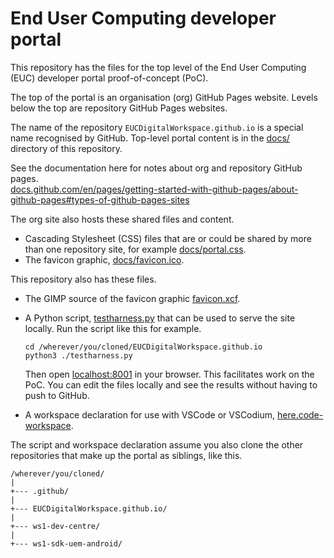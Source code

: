 # End User Computing developer portal
This repository has the files for the top level of the End User Computing (EUC)
developer portal proof-of-concept (PoC).

The top of the portal is an organisation (org) GitHub Pages website. Levels
below the top are repository GitHub Pages websites.

The name of the repository `EUCDigitalWorkspace.github.io` is a special name
recognised by GitHub. Top-level portal content is in the [docs/](docs/)
directory of this repository.

See the documentation here for notes about org and repository GitHub pages.  
[docs.github.com/en/pages/getting-started-with-github-pages/about-github-pages#types-of-github-pages-sites](https://docs.github.com/en/pages/getting-started-with-github-pages/about-github-pages#types-of-github-pages-sites)

The org site also hosts these shared files and content.

-   Cascading Stylesheet (CSS) files that are or could be shared by more than
    one repository site, for example [docs/portal.css](docs/portal.css).
-   The favicon graphic, [docs/favicon.ico](docs/favicon.ico).

This repository also has these files.

-   The GIMP source of the favicon graphic [favicon.xcf](favicon.xcf).

-   A Python script, [testharness.py](testharness.py) that can be used to serve
    the site locally. Run the script like this for example.

        cd /wherever/you/cloned/EUCDigitalWorkspace.github.io
        python3 ./testharness.py
    
    Then open [localhost:8001](localhost:8001) in your browser. This facilitates
    work on the PoC. You can edit the files locally and see the results without
    having to push to GitHub.

-   A workspace declaration for use with VSCode or VSCodium,
    [here.code-workspace](here.code-workspace).

The script and workspace declaration assume you also clone the other
repositories that make up the portal as siblings, like this.

    /wherever/you/cloned/
    |
    +--- .github/
    |
    +--- EUCDigitalWorkspace.github.io/
    |
    +--- ws1-dev-centre/
    |
    +--- ws1-sdk-uem-android/

